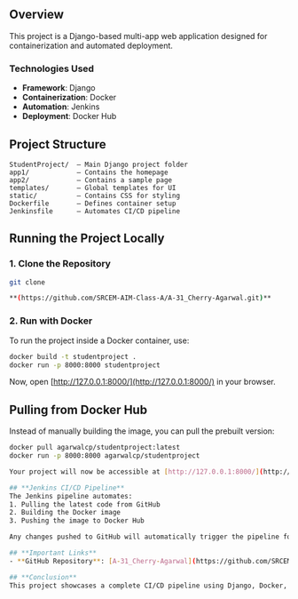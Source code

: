 
## **Overview**  
This project is a Django-based multi-app web application designed for containerization and automated deployment.  

### **Technologies Used**  
- **Framework**: Django  
- **Containerization**: Docker  
- **Automation**: Jenkins  
- **Deployment**: Docker Hub  

## **Project Structure**  
```
StudentProject/  – Main Django project folder  
app1/            – Contains the homepage  
app2/            – Contains a sample page  
templates/       – Global templates for UI  
static/          – Contains CSS for styling  
Dockerfile       – Defines container setup  
Jenkinsfile      – Automates CI/CD pipeline  
```

## **Running the Project Locally**  
### **1. Clone the Repository**  
```bash
git clone  

**(https://github.com/SRCEM-AIM-Class-A/A-31_Cherry-Agarwal.git)**
```

### **2. Run with Docker**  
To run the project inside a Docker container, use:  
```bash
docker build -t studentproject .  
docker run -p 8000:8000 studentproject  
```  
Now, open [http://127.0.0.1:8000/](http://127.0.0.1:8000/) in your browser.  

## **Pulling from Docker Hub**  
Instead of manually building the image, you can pull the prebuilt version:  
```bash
docker pull agarwalcp/studentproject:latest  
docker run -p 8000:8000 agarwalcp/studentproject  

Your project will now be accessible at [http://127.0.0.1:8000/](http://127.0.0.1:8000/).  

## **Jenkins CI/CD Pipeline**  
The Jenkins pipeline automates:  
1. Pulling the latest code from GitHub  
2. Building the Docker image  
3. Pushing the image to Docker Hub  

Any changes pushed to GitHub will automatically trigger the pipeline for continuous integration and deployment.  

## **Important Links**  
- **GitHub Repository**: [A-31_Cherry-Agarwal](https://github.com/SRCEM-AIM-Class-A/A-31_Cherry-Agarwal)  

## **Conclusion**  
This project showcases a complete CI/CD pipeline using Django, Docker, and Jenkins, ensuring automated builds, testing, and deployment following best DevOps practices. 🚀
